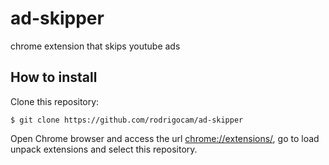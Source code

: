 # ad-skipper
chrome extension that skips youtube ads

## How to install
Clone this repository:
```
$ git clone https://github.com/rodrigocam/ad-skipper
```
Open Chrome browser and access the url [chrome://extensions/](chrome://extensions/),
go to load unpack extensions and select this repository.
